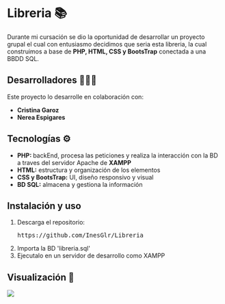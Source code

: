 <h1> Libreria 📚</h1>
<p>Durante mi cursación se dio la oportunidad de desarrollar un proyecto grupal el cual con entusiasmo decidimos que seria esta libreria, la cual construimos a base de <b>PHP, HTML, CSS y BootsTrap</b> conectada a una BBDD SQL.</p>

<h2> Desarrolladores 👨‍👧‍👧 </h2>
<p>Este proyecto lo desarrolle en colaboración con:</p>
<ul><b>
    <li>Cristina Garoz</li>
    <li>Nerea Espigares</li>
</b></ul>

<h2> Tecnologías ⚙ </h2>
<ul>
    <li><b>PHP: </b> backEnd, procesa las peticiones y realiza la interacción con la BD a traves del servidor Apache de <b>XAMPP</b></li>
    <li><b>HTML:</b> estructura y organización de los elementos</li>
    <li><b> CSS y BootsTrap:</b> UI, diseño responsivo y visual</li>
    <li><b>BD SQL:</b> almacena y gestiona la información</li>
</ul>

<h2> Instalación y uso </h2>
<ol>
<li>Descarga el repositorio:
<div><pre>https://github.com/InesGlr/Libreria</pre></div>
</li>
<li>Importa la BD 'libreria.sql'</li>
<li>Ejecutalo en un servidor de desarrollo como XAMPP</li>
</ol>
    


<h2> Visualización 👀 </h2>
<img src="https://github.com/user-attachments/assets/a67e22e8-3ad4-43a9-baf7-b93bda91e18e"/>

